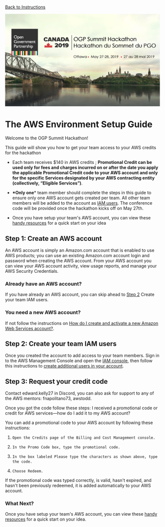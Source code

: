 [Back to Instructions](./README.md)

![](media/1c253bf5f390611493e677757d08f8d7.png)

# The AWS Environment Setup Guide

Welcome to the OGP Summit Hackathon!

This guide will show you how to get your team access to your AWS credits for
the hackathon

-   Each team receives \$140 in AWS credits ; **Promotional Credit can be used only for fees and charges incurred on or after the date you apply the applicable Promotional Credit code to your AWS account and only for the specific Services designated by your AWS contracting entity (collectively, “Eligible Services”)**.

-   **\*Only one**\* team member should complete the steps in this guide to ensure only one AWS account gets created per team. All other team members will be added to the account as [IAM users](). The conference code will be provided once the hackathon kicks off on May 27th.

-   Once you have setup your team's AWS account, you can view these [handy resources](./Technical-Reference-Guide-for-AWS.md) for a quick start on your idea

 
Step 1: Create an AWS account
----------------------------------

An AWS account is simply an Amazon.com account that is enabled to use AWS products; you can use an existing Amazon.com account login and password when creating the AWS account. From your AWS account you can view your AWS account activity, view usage reports, and manage your AWS Security Credentials.

### Already have an AWS account?

If you have already an AWS account, you can skip ahead to [Step 2](#_Step_2:_Create) Create your team IAM users.

### You need a new AWS account?

If not follow the instructions on [How do I create and activate a new Amazon Web Services account?](https://aws.amazon.com/premiumsupport/knowledge-center/create-and-activate-aws-account/).

Step 2: Create your team IAM users
-------------------------------------------

Once you created the account to add access to your team members.
Sign in to the AWS Management Console and open the [IAM console](https://console.aws.amazon.com/iam/), then follow this instructions to [create additional users in your account](https://docs.aws.amazon.com/IAM/latest/UserGuide/id_users_create.html).

Step 3: Request your credit code
--------------------------------------------------------------

Contact edward.kelly27 in Discord, you can also ask for support to any of the  AWS mentors: fnapolitano73, awstodd.

Once you got the code follow these steps: I received a promotional code or credit for AWS services—how do I add it to my AWS account?
 
You can add a promotional code to your AWS account by following these instructions:

1.     Open the Credits page of the Billing and Cost Management console.

2.     In the Promo Code box, type the promotional code.

3.     In the box labeled Please type the characters as shown above, type the code.

4.     Choose Redeem.

If the promotional code was typed correctly, is valid, hasn't expired, and hasn't been previously redeemed, it is added automatically to your AWS account.

### What Next?

Once you have setup your team's AWS account, you can view these [handy resources](./Technical-Reference-Guide-for-AWS.md) for a quick start on your idea.
